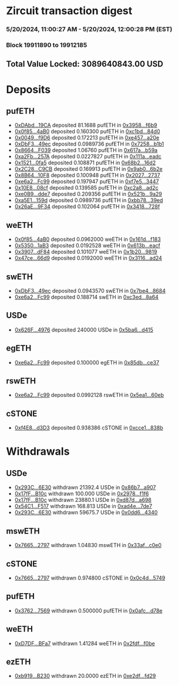 # Zircuit transaction digest
### 5/20/2024, 11:00:27 AM - 5/20/2024, 12:00:28 PM (EST)
### Block 19911890 to 19912185

## Total Value Locked: 3089640843.00 USD

# Deposits
## pufETH
- [0xDAbd...19CA](https://etherscan.io/address/0xDAbdf9708935d7b85C9b4AF5aAF3Ad859f0E19CA) deposited 81.1688 pufETH in [0x3958...f6b9](https://etherscan.io/tx/0xDAbdf9708935d7b85C9b4AF5aAF3Ad859f0E19CA)
- [0x0f85...4aB0](https://etherscan.io/address/0x0f85bC7cbfA182F969643537ACcDe85Fd3104aB0) deposited 0.160300 pufETH in [0xc1bd...84d0](https://etherscan.io/tx/0x0f85bC7cbfA182F969643537ACcDe85Fd3104aB0)
- [0x0049...f9D6](https://etherscan.io/address/0x004902E0b6bb7134F167223AA04CcBafC75cf9D6) deposited 0.172213 pufETH in [0xe457...a20e](https://etherscan.io/tx/0x004902E0b6bb7134F167223AA04CcBafC75cf9D6)
- [0xDbF3...49ec](https://etherscan.io/address/0xDbF31B4bf67d2F23C031b770DB4D7Dd9aaDF49ec) deposited 0.0989736 pufETH in [0x7258...b1b1](https://etherscan.io/tx/0xDbF31B4bf67d2F23C031b770DB4D7Dd9aaDF49ec)
- [0x8664...F039](https://etherscan.io/address/0x86641989F57b6643522ef8A86fE1061901F2F039) deposited 1.06760 pufETH in [0x617a...b59a](https://etherscan.io/tx/0x86641989F57b6643522ef8A86fE1061901F2F039)
- [0xa2Fb...257A](https://etherscan.io/address/0xa2Fb9F5D6328737FCdB87c8C60392c223C5B257A) deposited 0.0227827 pufETH in [0x111a...eadc](https://etherscan.io/tx/0xa2Fb9F5D6328737FCdB87c8C60392c223C5B257A)
- [0x1521...0fa5](https://etherscan.io/address/0x1521465fF860628234Fe18623880eac5e2450fa5) deposited 0.108871 pufETH in [0x68b2...16d2](https://etherscan.io/tx/0x1521465fF860628234Fe18623880eac5e2450fa5)
- [0x2C28...C9CB](https://etherscan.io/address/0x2C287A833d281eAc7C2d52F82D60E42842ffC9CB) deposited 0.169913 pufETH in [0x9ab0...6b2e](https://etherscan.io/tx/0x2C287A833d281eAc7C2d52F82D60E42842ffC9CB)
- [0x8B64...10F8](https://etherscan.io/address/0x8B64521795ce4D5Aef8c116490BCCe42C16310F8) deposited 0.100948 pufETH in [0x2027...2737](https://etherscan.io/tx/0x8B64521795ce4D5Aef8c116490BCCe42C16310F8)
- [0xe6a2...Fc99](https://etherscan.io/address/0xe6a2eC4060773B10E988a00D403EFd14dD0FFc99) deposited 0.197947 pufETH in [0xf7e5...3447](https://etherscan.io/tx/0xe6a2eC4060773B10E988a00D403EFd14dD0FFc99)
- [0x10E8...08cf](https://etherscan.io/address/0x10E844E9e685DB0704c4f41068aA3846522508cf) deposited 0.139585 pufETH in [0xc2a8...ad2c](https://etherscan.io/tx/0x10E844E9e685DB0704c4f41068aA3846522508cf)
- [0xe0B9...dde7](https://etherscan.io/address/0xe0B9FcEF10f1FC7e156276Bf0ce6CE152887dde7) deposited 0.209356 pufETH in [0x521b...9a29](https://etherscan.io/tx/0xe0B9FcEF10f1FC7e156276Bf0ce6CE152887dde7)
- [0xa5E1...159d](https://etherscan.io/address/0xa5E1bEd409bDCcfC4D3582463a40C916F431159d) deposited 0.0989736 pufETH in [0xbb78...39ed](https://etherscan.io/tx/0xa5E1bEd409bDCcfC4D3582463a40C916F431159d)
- [0x26aE...9F34](https://etherscan.io/address/0x26aE9Ea4B2550Cb591CcEE47e8E0Ac758dBe9F34) deposited 0.102064 pufETH in [0x3418...728f](https://etherscan.io/tx/0x26aE9Ea4B2550Cb591CcEE47e8E0Ac758dBe9F34)
## weETH
- [0x0f85...4aB0](https://etherscan.io/address/0x0f85bC7cbfA182F969643537ACcDe85Fd3104aB0) deposited 0.0962000 weETH in [0x161d...f183](https://etherscan.io/tx/0x0f85bC7cbfA182F969643537ACcDe85Fd3104aB0)
- [0x5350...1aB3](https://etherscan.io/address/0x5350aD1434e9028F381b8dF608A7c426be371aB3) deposited 0.0192528 weETH in [0x613b...eacf](https://etherscan.io/tx/0x5350aD1434e9028F381b8dF608A7c426be371aB3)
- [0x3907...dF84](https://etherscan.io/address/0x3907f8df5337B3f82e118361922b090e298adF84) deposited 0.101077 weETH in [0x1b20...9819](https://etherscan.io/tx/0x3907f8df5337B3f82e118361922b090e298adF84)
- [0x47ce...66d9](https://etherscan.io/address/0x47ce4710f1EC69fd49Eeee3D1711942De47266d9) deposited 0.0192000 weETH in [0x3116...ad24](https://etherscan.io/tx/0x47ce4710f1EC69fd49Eeee3D1711942De47266d9)
## swETH
- [0xDbF3...49ec](https://etherscan.io/address/0xDbF31B4bf67d2F23C031b770DB4D7Dd9aaDF49ec) deposited 0.0943570 swETH in [0x7be4...8684](https://etherscan.io/tx/0xDbF31B4bf67d2F23C031b770DB4D7Dd9aaDF49ec)
- [0xe6a2...Fc99](https://etherscan.io/address/0xe6a2eC4060773B10E988a00D403EFd14dD0FFc99) deposited 0.188714 swETH in [0xc3ed...8a64](https://etherscan.io/tx/0xe6a2eC4060773B10E988a00D403EFd14dD0FFc99)
## USDe
- [0x626F...4976](https://etherscan.io/address/0x626FEC7A72acc2d76da191B03412C3D4feC04976) deposited 240000 USDe in [0x5ba6...d415](https://etherscan.io/tx/0x626FEC7A72acc2d76da191B03412C3D4feC04976)
## egETH
- [0xe6a2...Fc99](https://etherscan.io/address/0xe6a2eC4060773B10E988a00D403EFd14dD0FFc99) deposited 0.100000 egETH in [0x85db...ce37](https://etherscan.io/tx/0xe6a2eC4060773B10E988a00D403EFd14dD0FFc99)
## rswETH
- [0xe6a2...Fc99](https://etherscan.io/address/0xe6a2eC4060773B10E988a00D403EFd14dD0FFc99) deposited 0.0992128 rswETH in [0x5ea1...60eb](https://etherscan.io/tx/0xe6a2eC4060773B10E988a00D403EFd14dD0FFc99)
## cSTONE
- [0xf4E8...d3D3](https://etherscan.io/address/0xf4E80B2E6Df14AAA87Fd410ef64513aD211Cd3D3) deposited 0.938386 cSTONE in [0xcce1...838b](https://etherscan.io/tx/0xf4E80B2E6Df14AAA87Fd410ef64513aD211Cd3D3)
# Withdrawals
## USDe
- [0x293C...6E30](https://etherscan.io/address/0x293C6937D8D82e05B01335F7B33FBA0c8e256E30) withdrawn 21392.4 USDe in [0x86b7...a907](https://etherscan.io/tx/0x293C6937D8D82e05B01335F7B33FBA0c8e256E30)
- [0x17fF...B10c](https://etherscan.io/address/0x17fFe0B00ff5194827b69E469BD938be59c1B10c) withdrawn 100.000 USDe in [0x2978...f1f6](https://etherscan.io/tx/0x17fFe0B00ff5194827b69E469BD938be59c1B10c)
- [0x17fF...B10c](https://etherscan.io/address/0x17fFe0B00ff5194827b69E469BD938be59c1B10c) withdrawn 23880.1 USDe in [0xd87d...a698](https://etherscan.io/tx/0x17fFe0B00ff5194827b69E469BD938be59c1B10c)
- [0x54C1...F517](https://etherscan.io/address/0x54C1518bbe07d20d2190f73bC57fAA1B975BF517) withdrawn 168.813 USDe in [0xad4e...7de7](https://etherscan.io/tx/0x54C1518bbe07d20d2190f73bC57fAA1B975BF517)
- [0x293C...6E30](https://etherscan.io/address/0x293C6937D8D82e05B01335F7B33FBA0c8e256E30) withdrawn 59675.7 USDe in [0x0dd6...4340](https://etherscan.io/tx/0x293C6937D8D82e05B01335F7B33FBA0c8e256E30)
## mswETH
- [0x7665...2797](https://etherscan.io/address/0x76655FBE50A89333B4f175C87298a6E4BE4D2797) withdrawn 1.04830 mswETH in [0x33af...c0e0](https://etherscan.io/tx/0x76655FBE50A89333B4f175C87298a6E4BE4D2797)
## cSTONE
- [0x7665...2797](https://etherscan.io/address/0x76655FBE50A89333B4f175C87298a6E4BE4D2797) withdrawn 0.974800 cSTONE in [0x0c4d...5749](https://etherscan.io/tx/0x76655FBE50A89333B4f175C87298a6E4BE4D2797)
## pufETH
- [0x3762...7569](https://etherscan.io/address/0x3762D04e49578D3B912e377DC1f610bf372f7569) withdrawn 0.500000 pufETH in [0x0afc...d78e](https://etherscan.io/tx/0x3762D04e49578D3B912e377DC1f610bf372f7569)
## weETH
- [0xD7DF...BFa7](https://etherscan.io/address/0xD7DF7E085214743530afF339aFC420c7c720BFa7) withdrawn 1.41284 weETH in [0x2fdf...f0be](https://etherscan.io/tx/0xD7DF7E085214743530afF339aFC420c7c720BFa7)
## ezETH
- [0xb919...B230](https://etherscan.io/address/0xb919cCA7dF99296aBa9862223800510c6aBeB230) withdrawn 20.0000 ezETH in [0xe2df...fd29](https://etherscan.io/tx/0xb919cCA7dF99296aBa9862223800510c6aBeB230)
